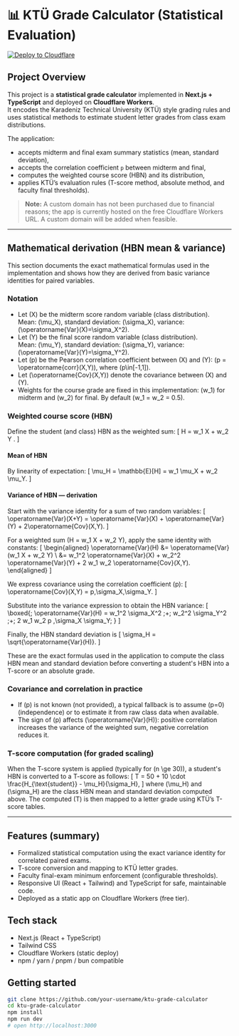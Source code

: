 # 📊 KTÜ Grade Calculator (Statistical Evaluation)

[![Deploy to Cloudflare](https://deploy.workers.cloudflare.com/button)](https://deploy.workers.cloudflare.com/?url=https://github.com/your-username/ktu-grade-calculator)

## Project Overview

This project is a **statistical grade calculator** implemented in **Next.js + TypeScript** and deployed on **Cloudflare Workers**.  
It encodes the Karadeniz Technical University (KTÜ) style grading rules and uses statistical methods to estimate student letter grades from class exam distributions.

The application:
- accepts midterm and final exam summary statistics (mean, standard deviation),
- accepts the correlation coefficient `p` between midterm and final,
- computes the weighted course score (HBN) and its distribution,
- applies KTÜ’s evaluation rules (T-score method, absolute method, and faculty final thresholds).

> **Note:** A custom domain has not been purchased due to financial reasons; the app is currently hosted on the free Cloudflare Workers URL. A custom domain will be added when feasible.

---

## Mathematical derivation (HBN mean & variance)

This section documents the exact mathematical formulas used in the implementation and shows how they are derived from basic variance identities for paired variables.

### Notation

- Let \(X\) be the midterm score random variable (class distribution).  
  Mean: \(\mu_X\), standard deviation: \(\sigma_X\), variance: \(\operatorname{Var}(X)=\sigma_X^2\).
- Let \(Y\) be the final score random variable (class distribution).  
  Mean: \(\mu_Y\), standard deviation: \(\sigma_Y\), variance: \(\operatorname{Var}(Y)=\sigma_Y^2\).
- Let \(p\) be the Pearson correlation coefficient between \(X\) and \(Y\): \(p = \operatorname{corr}(X,Y)\), where \(p\in[-1,1]\).
- Let \(\operatorname{Cov}(X,Y)\) denote the covariance between \(X\) and \(Y\).
- Weights for the course grade are fixed in this implementation: \(w_1\) for midterm and \(w_2\) for final. By default \(w_1 = w_2 = 0.5\).

### Weighted course score (HBN)

Define the student (and class) HBN as the weighted sum:
\[
H = w_1 X + w_2 Y .
\]

#### Mean of HBN
By linearity of expectation:
\[
\mu_H = \mathbb{E}[H] = w_1 \mu_X + w_2 \mu_Y.
\]

#### Variance of HBN — derivation

Start with the variance identity for a sum of two random variables:
\[
\operatorname{Var}(X+Y) = \operatorname{Var}(X) + \operatorname{Var}(Y) + 2\operatorname{Cov}(X,Y).
\]

For a weighted sum \(H = w_1 X + w_2 Y\), apply the same identity with constants:
\[
\begin{aligned}
\operatorname{Var}(H)
&= \operatorname{Var}(w_1 X + w_2 Y) \\
&= w_1^2 \operatorname{Var}(X) + w_2^2 \operatorname{Var}(Y) + 2 w_1 w_2 \operatorname{Cov}(X,Y).
\end{aligned}
\]

We express covariance using the correlation coefficient \(p\):
\[
\operatorname{Cov}(X,Y) = p\,\sigma_X\,\sigma_Y.
\]

Substitute into the variance expression to obtain the HBN variance:
\[
\boxed{\;
\operatorname{Var}(H) = w_1^2 \sigma_X^2 \;+\; w_2^2 \sigma_Y^2 \;+\; 2 w_1 w_2 p \,\sigma_X \sigma_Y\;
}
\]

Finally, the HBN standard deviation is
\[
\sigma_H = \sqrt{\operatorname{Var}(H)}.
\]

These are the exact formulas used in the application to compute the class HBN mean and standard deviation before converting a student's HBN into a T-score or an absolute grade.

### Covariance and correlation in practice

- If \(p\) is not known (not provided), a typical fallback is to assume \(p=0\) (independence) or to estimate it from raw class data when available.
- The sign of \(p\) affects \(\operatorname{Var}(H)\): positive correlation increases the variance of the weighted sum, negative correlation reduces it.

### T-score computation (for graded scaling)

When the T-score system is applied (typically for \(n \ge 30\)), a student's HBN is converted to a T-score as follows:
\[
T = 50 + 10 \cdot \frac{H_{\text{student}} - \mu_H}{\sigma_H},
\]
where \(\mu_H\) and \(\sigma_H\) are the class HBN mean and standard deviation computed above. The computed \(T\) is then mapped to a letter grade using KTÜ’s T-score tables.

---

## Features (summary)

- Formalized statistical computation using the exact variance identity for correlated paired exams.
- T-score conversion and mapping to KTÜ letter grades.
- Faculty final-exam minimum enforcement (configurable thresholds).
- Responsive UI (React + Tailwind) and TypeScript for safe, maintainable code.
- Deployed as a static app on Cloudflare Workers (free tier).

## Tech stack

- Next.js (React + TypeScript)  
- Tailwind CSS  
- Cloudflare Workers (static deploy)  
- npm / yarn / pnpm / bun compatible

## Getting started

```bash
git clone https://github.com/your-username/ktu-grade-calculator
cd ktu-grade-calculator
npm install
npm run dev
# open http://localhost:3000
